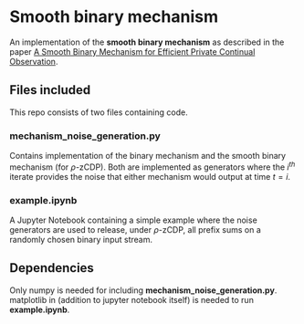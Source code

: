 # Smooth binary mechanism
An implementation of the **smooth binary mechanism** as described in the paper [A Smooth Binary Mechanism for Efficient Private Continual Observation](https://arxiv.org/abs/2306.09666).

## Files included

This repo consists of two files containing code.

### mechanism_noise_generation.py

Contains implementation of the binary mechanism and the smooth binary mechanism (for $\rho$-zCDP). Both are implemented as generators where the $i^{th}$ iterate provides the noise that either mechanism would output at time $t=i$.

### example.ipynb

A Jupyter Notebook containing a simple example where the noise generators are used to release, under $\rho$-zCDP, all prefix sums on a randomly chosen binary input stream.

## Dependencies

Only numpy is needed for including **mechanism_noise_generation.py**. matplotlib in (addition to jupyter notebook itself) is needed to run **example.ipynb**.
